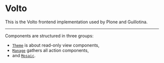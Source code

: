# Volto

This is the Volto frontend implementation used by Plone and Guillotina.

---

Components are structured in three groups:

- [`Theme`](#theme) is about read-only view components,
- [`Manage`](#manage) gathers all action components,
- and [`Mosaic`](#mosaic).
